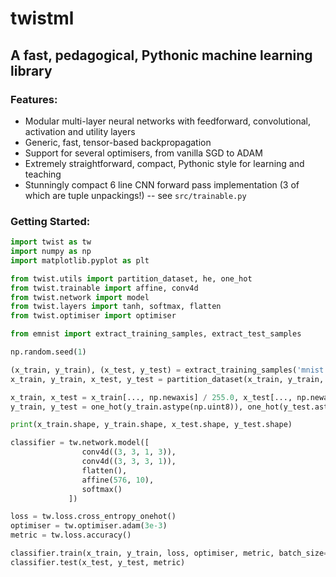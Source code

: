 # twistml
## A fast, pedagogical, Pythonic machine learning library

### Features:
- Modular multi-layer neural networks with feedforward, convolutional, activation and utility layers
- Generic, fast, tensor-based backpropagation
- Support for several optimisers, from vanilla SGD to ADAM
- Extremely straightforward, compact, Pythonic style for learning and teaching
- Stunningly compact 6 line CNN forward pass implementation (3 of which are tuple unpackings!) -- see `src/trainable.py`

### Getting Started:
```python
import twist as tw
import numpy as np
import matplotlib.pyplot as plt

from twist.utils import partition_dataset, he, one_hot
from twist.trainable import affine, conv4d
from twist.network import model
from twist.layers import tanh, softmax, flatten
from twist.optimiser import optimiser

from emnist import extract_training_samples, extract_test_samples

np.random.seed(1)

(x_train, y_train), (x_test, y_test) = extract_training_samples('mnist'), extract_test_samples('mnist')
x_train, y_train, x_test, y_test = partition_dataset(x_train, y_train, x_test, y_test, .95, shuffle_data=True)

x_train, x_test = x_train[..., np.newaxis] / 255.0, x_test[..., np.newaxis] / 255.0
y_train, y_test = one_hot(y_train.astype(np.uint8)), one_hot(y_test.astype(np.uint8))

print(x_train.shape, y_train.shape, x_test.shape, y_test.shape)

classifier = tw.network.model([
                conv4d((3, 3, 1, 3)),
                conv4d((3, 3, 3, 1)),
                flatten(),
                affine(576, 10),
                softmax()
             ])

loss = tw.loss.cross_entropy_onehot()
optimiser = tw.optimiser.adam(3e-3)
metric = tw.loss.accuracy()

classifier.train(x_train, y_train, loss, optimiser, metric, batch_size=64, epochs=32)
classifier.test(x_test, y_test, metric)
```
